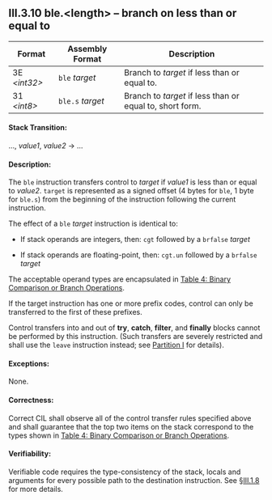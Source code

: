## III.3.10 ble.\<length\> &ndash; branch on less than or equal to

 | Format | Assembly Format | Description
 | ---- | ---- | ----
 | 3E _\<int32\>_ | `ble` _target_ | Branch to _target_ if less than or equal to.
 | 31 _\<int8\>_ | `ble.s` _target_ | Branch to _target_ if less than or equal to, short form.

#### Stack Transition:

&hellip;, _value1_, _value2_ &rarr; &hellip;

#### Description:

The `ble` instruction transfers control to _target_ if _value1_ is less than or equal to _value2_. `target` is represented as a signed offset (4 bytes for `ble`, 1 byte for `ble.s`) from the beginning of the instruction following the current instruction.

The effect of a `ble` _target_ instruction is identical to:

 * If stack operands are integers, then: `cgt` followed by a `brfalse` _target_

 * If stack operands are floating-point, then: `cgt.un` followed by a `brfalse` _target_

The acceptable operand types are encapsulated in [Table 4: Binary Comparison or Branch Operations](#todo-missing-hyperlink).

If the target instruction has one or more prefix codes, control can only be transferred to the first of these prefixes.

Control transfers into and out of **try**, **catch**, **filter**, and **finally** blocks cannot be performed by this instruction. (Such transfers are severely restricted and shall use the `leave` instruction instead; see [Partition I](#todo-missing-hyperlink) for details).

#### Exceptions:

None.

#### Correctness:

Correct CIL shall observe all of the control transfer rules specified above and shall guarantee that the top two items on the stack correspond to the types shown in [Table 4: Binary Comparison or Branch Operations](#todo-missing-hyperlink).

#### Verifiability:

Verifiable code requires the type-consistency of the stack, locals and arguments for every possible path to the destination instruction. See §[III.1.8](iii.1.8-verifiability-and-correctness.md) for more details.
